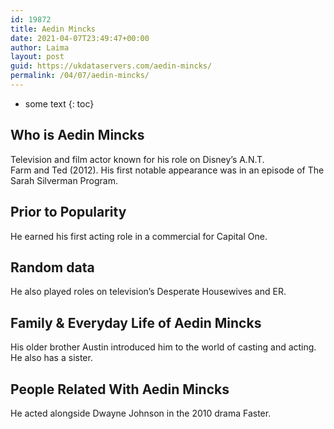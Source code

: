 ```yaml
---
id: 19872
title: Aedin Mincks
date: 2021-04-07T23:49:47+00:00
author: Laima
layout: post
guid: https://ukdataservers.com/aedin-mincks/
permalink: /04/07/aedin-mincks/
---
```


* some text
{: toc}


## Who is Aedin Mincks
                  
                  
                  
Television and film actor known for his role on Disney&#8217;s A.N.T. Farm and Ted (2012). His first notable appearance was in an episode of The Sarah Silverman Program.
                  
              
            
              
            
                
                
                
## Prior to Popularity
                  
                  
                  
He earned his first acting role in a commercial for Capital One.
                  
              
            
              
            
                
                
                
## Random data
                  
                  
                  
He also played roles on television&#8217;s Desperate Housewives and ER.
                  
              
            
              
            
                
                
                
## Family & Everyday Life of Aedin Mincks
                  
                  
                  
His older brother Austin introduced him to the world of casting and acting. He also has a sister.
                  
              
            
              
            
                
                
                
## People Related With Aedin Mincks
                  
                  
                  
He acted alongside Dwayne Johnson in the 2010 drama Faster.
                  
              
            
              
            
                
              
            
              
              
            
            
              
            
          
          
          
